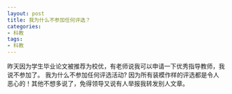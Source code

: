 ```yaml
---
layout: post
title: 我为什么不参加任何评选？
categories:
- 科教
tags:
- 科教
---
```


昨天因为学生毕业论文被推荐为校优，有老师说我可以申请一下优秀指导教师，我说不参加了。 我为什么不参加任何评选活动? 因为所有装模作样的评选都是令人恶心的！其他不想多说了，免得领导又说有人举报我转发别人文章。